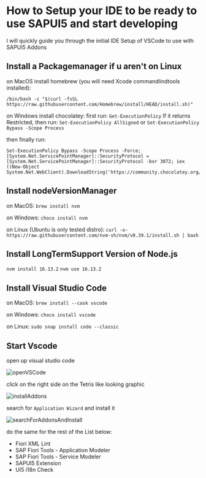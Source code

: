 # How to Setup your IDE to be ready to use SAPUI5 and start developing

I will quickly guide you through the initial IDE Setup of VSCode to use with SAPUI5 Addons

## Install a Packagemanager if u aren't on Linux

on MacOS install homebrew (you will need Xcode commandlindtools installed):

```
/bin/bash -c "$(curl -fsSL https://raw.githubusercontent.com/Homebrew/install/HEAD/install.sh)"
```

on Windows install chocolatey:
first run:
`Get-ExecutionPolicy`
If it returns Restricted, then run:
`Set-ExecutionPolicy AllSigned` or `Set-ExecutionPolicy Bypass -Scope Process`

then finally run:

```
Set-ExecutionPolicy Bypass -Scope Process -Force; [System.Net.ServicePointManager]::SecurityProtocol = [System.Net.ServicePointManager]::SecurityProtocol -bor 3072; iex ((New-Object System.Net.WebClient).DownloadString('https://community.chocolatey.org/install.ps1'))
```

## Install nodeVersionManager

on MacOS:
`brew install nvm`

on Windows:
`choco install nvm`

on Linux (Ubuntu is only tested distro):
`curl -o- https://raw.githubusercontent.com/nvm-sh/nvm/v0.39.1/install.sh | bash`

## Install LongTermSupport Version of Node.js

`nvm install 16.13.2`
`nvm use 16.13.2`

## Install Visual Studio Code

on MacOS:
`brew install --cask vscode`

on Windows:
`choco install vscode`

on Linux:
`sudo snap install code --classic`

## Start Vscode

open up visual studio code

![openVSCode](https://github.com/arag0re/fioriLP-walkthrough/Images/OpenVscode.png)

click on the right side on the Tetris like looking graphic

![installAddons](https://github.com/arag0re/fioriLP-walkthrough/Images/installAddons.png)

search for `Application Wizard` and install it

![searchForAddonsAndInstall](https://github.com/arag0re/fioriLP-walkthrough/Images/installAddons.png)

do the same for the rest of the List below:

-  Fiori XML Lint
-  SAP Fiori Tools - Application Modeler
-  SAP Fiori Tools - Service Modeler
-  SAPUI5 Extension
-  UI5 i18n Check
